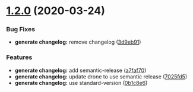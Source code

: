# [1.2.0](https://github.com/Singebob/bot-projet-mspr/compare/v1.1.0...v1.2.0) (2020-03-24)


### Bug Fixes

* **generate changelog:** remove changelog ([3d9eb91](https://github.com/Singebob/bot-projet-mspr/commit/3d9eb912d63072aefa741689da9686f2c16829fb))


### Features

* **generate changelog:** add semantic-release ([a7faf70](https://github.com/Singebob/bot-projet-mspr/commit/a7faf70671df24a69124b7cf6a8a810b27eb9204))
* **generate changelog:** update drone to use semantic release ([7025fd5](https://github.com/Singebob/bot-projet-mspr/commit/7025fd5d6df451ebc2cd9982bd4e32b2f82d3421))
* **generate changelog:** use standard-version ([0b1c8e6](https://github.com/Singebob/bot-projet-mspr/commit/0b1c8e6dbfa06f1b5ea110bdec4c8e5edb8abb4b))
